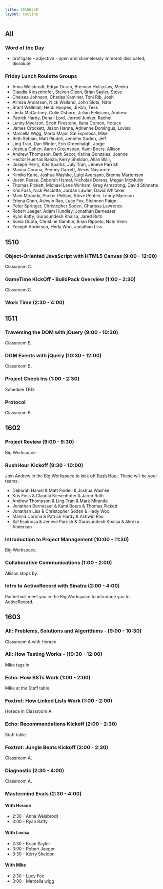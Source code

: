 ```yaml
---
title: 20160328
layout: outline
---
```


## All

### Word of the Day
* profligate - adjective - open and shamelessly immoral; dissipated;
dissolute

### Friday Lunch Roulette Groups

* Anna Weisbrodt, Edgar Duran, Brennan Holtzclaw, Meeka
* Claudia Kiesenhofer, Steven Olson, Brian Sayler, Steve
* Chelsea Johnson, Charles Kaminer, Toni Rib, Josh
* Alireza Andersen, Nick Weiland, John Slota, Nate
* Brant Wellman, Heidi Hoopes, Ji Kim, Tess
* Linda McCartney, Colin Osborn, Julian Feliciano, Andrew
* Patrick Hardy, Denali Lord, Jerrod Junker, Rachel
* Lenny Myerson, Scott Firestone, Ilana Corson, Horace
* James Crockett, Jason Hanna, Adrienne Domingus, Lovisa
* Marcella Wigg, Marlo Major, Sal Espinosa, Mike
* Beth Sebian, Matt Pindell, Jennifer Soden, Jeff
* Ling Tran, Dan Winter, Erin Greenhalgh, Jorge
* Joshua Cohen, Aaron Greenspan, Kami Boers, Allison
* Andrew Thompson, Beth Secor, Karina Gonzales, Joanne
* Hector Huertas Baeza, Kerry Sheldon, Allan Blair,
* Joseph Perry, Kris Sparks, July Tran, Jeneve Parrish
* Marina Corona, Penney Garrett, Alexis Navarrete
* Kimiko Kano, Joshua Washke, Luigi Aversano, Brenna Martenson
* Justin Pease, Deborah Hamel, Nicholas Dorans, Megan McMullin
* Thomas Pickett, Michael Lane Winham, Greg Armstrong, David Stinnette
* Kris Foss, Nick Pisciotta, Jordan Lawler, David Whitaker
* Mark Miranda, Parker Phillips, Steve Pentler, Lenny Myerson
* Erinna Chen, Ashwin Rao, Lucy Fox, Shannon Paige
* Peter Springer, Christopher Soden, Charissa Lawrence
* Robert Jaeger, Adam Hundley, Jonathan Bernesser
* Ryan Batty, Gurusundesh Khalsa, Jared Roth
* Sonia Gupta, Christine Gamble, Brian Rippeto, Nate Venn
* Yoseph Anderson, Hedy Woo, Jonathan Liss


## 1510

### Object-Oriented JavaScript with HTML5 Canvas (9:00 - 12:00)

Classroom C.

### GameTime KickOff - BuildPack Overview (1:00 - 2:30)

Classroom C.

### Work Time (2:30 - 4:00)


## 1511

### Traversing the DOM with jQuery (9:00 - 10:30)

Classroom B.

### DOM Events with jQuery (10:30 - 12:00)

Classroom B.

### Project Check Ins (1:00 - 2:30)

Schedule TBD.

### Protocol

Classroom B.


## 1602

### Project Review (9:00 - 9:30)

Big Workspace.

### RushHour Kickoff (9:30 - 10:00)

Join Andrew in the Big Workspace to kick off [Rush Hour](https://github.com/turingschool/curriculum/blob/master/source/projects/rush_hour.md). These will be your teams:

* Deborah Hamel & Matt Pindell & Joshua Washke
* Kris Foss & Claudia Kiesenhofer & Jared Roth
* Andrew Thompson & Ling Tran & Mark Miranda
* Jonathan Bernesser & Kami Boers & Thomas Pickett
* Jonathan Liss & Christopher Soden & Hedy Woo
* Marina Corona & Patrick Hardy & Ashwin Rao
* Sal Espinosa & Jeneve Parrish & Gurusundesh Khalsa & Alireza Andersen

### Introduction to Project Management (10:00 - 11:30)

Big Workspace.

### Collaborative Communications (1:00 - 2:00)

Allison stops by.

### Intro to ActiveRecord with Sinatra (2:00 - 4:00)

Rachel will meet you in the Big Workspace to introduce you to ActiveRecord.


## 1603

### All: Problems, Solutions and Algorithims - (9:00 - 10:30)

Classroom A with Horace.

### All: How Testing Works - (10:30 - 12:00)

Mike tags in.

### Echo: How BSTs Work (1:00 - 2:00)

Mike at the Staff table.

### Foxtrot: How Linked Lists Work (1:00 - 2:00)

Horace in Classroom A.

### Echo: Recommendations Kickoff (2:00 - 2:30)

Staff table.

### Foxtrot: Jungle Beats Kickoff (2:00 - 2:30)

Classroom A.

### Diagnostic (2:30 - 4:00)

Classroom A.

### Mastermind Evals (2:30 - 4:00)

#### With Horace
* 2:30 - Anna Weisbrodt
* 3:00 - Ryan Batty

#### With Lovisa
* 2:30 -  Brian Sayler
* 3:00 -  Robert Jaeger
* 3:30 -  Kerry Sheldon

#### With Mike
* 2:30 - Lucy Fox
* 3:00 - Marcella wigg
